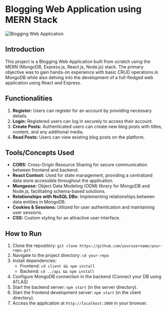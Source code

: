 # Blogging Web Application using MERN Stack

![Blogging Web Application](https://yourimageurlhere.com)

## Introduction
This project is a Blogging Web Application built from scratch using the MERN (MongoDB, Express.js, React.js, Node.js) stack. The primary objective was to gain hands-on experience with basic CRUD operations in MongoDB while also delving into the development of a full-fledged web application using React and Express.

## Functionalities
1. **Register:** Users can register for an account by providing necessary details.
2. **Login:** Registered users can log in securely to access their account.
3. **Create Posts:** Authenticated users can create new blog posts with titles, content, and any additional media.
4. **Read Posts:** Users can view existing blog posts on the platform.

## Tools/Concepts Used
- **CORS:** Cross-Origin Resource Sharing for secure communication between frontend and backend.
- **React Context:** Used for state management, providing a centralized data store accessible throughout the application.
- **Mongoose:** Object Data Modeling (ODM) library for MongoDB and Node.js, facilitating schema-based solutions.
- **Relationships with NoSQL DBs:** Implementing relationships between data entities in MongoDB.
- **Cookies & Sessions:** Utilized for user authentication and maintaining user sessions.
- **CSS:** Custom styling for an attractive user interface.


## How to Run
1. Clone the repository: `git clone https://github.com/yourusername/your-repo.git`
2. Navigate to the project directory: `cd your-repo`
3. Install dependencies:
   - Frontend: `cd client && npm install`
   - Backend: `cd ../api && npm install`
4. Configure MongoDB connection in the backend (Connect your DB using ATLAS)
5. Start the backend server: `npm start` (in the server directory).
6. Start the frontend development server: `npm start` (in the client directory).
7. Access the application at `http://localhost:3000` in your browser.






